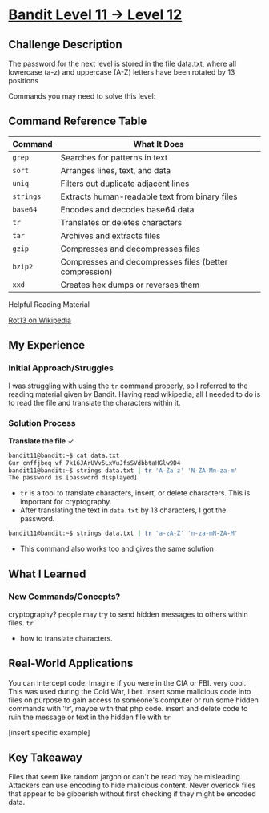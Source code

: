 # [Bandit Level 11 → Level 12](https://overthewire.org/wargames/bandit/bandit12.html)

## Challenge Description
The password for the next level is stored in the file data.txt, where all lowercase (a-z) and uppercase (A-Z) letters have been rotated by 13 positions

Commands you may need to solve this level:

## Command Reference Table
| Command | What It Does |
|---------|--------------|
| `grep` | Searches for patterns in text |
| `sort` | Arranges lines, text, and data |
| `uniq` | Filters out duplicate adjacent lines |
| `strings` | Extracts human-readable text from binary files |
| `base64` | Encodes and decodes base64 data |
| `tr` | Translates or deletes characters |
| `tar` | Archives and extracts files |
| `gzip` | Compresses and decompresses files |
| `bzip2` | Compresses and decompresses files (better compression) |
| `xxd` | Creates hex dumps or reverses them |

Helpful Reading Material

[Rot13 on Wikipedia](https://en.wikipedia.org/wiki/ROT13)

## My Experience

### Initial Approach/Struggles
I was struggling with using the `tr` command properly, so I referred to the reading material given by Bandit. Having read wikipedia, all I needed to do is to read the file and translate the characters within it.

### Solution Process
**Translate the file** ✓

```bash
bandit11@bandit:~$ cat data.txt
Gur cnffjbeq vf 7k16JArUVv5LxVuJfsSVdbbtaHGlw9D4
bandit11@bandit:~$ strings data.txt | tr 'A-Za-z' 'N-ZA-Mn-za-m'
The password is [password displayed]
```

- `tr` is a tool to translate characters, insert, or delete characters. This is important for cryptography.
- After translating the text in `data.txt` by 13 characters, I got the password.

```bash
bandit11@bandit:~$ strings data.txt | tr 'a-zA-Z' 'n-za-mN-ZA-M'
```

- This command also works too and gives the same solution

## What I Learned

### New Commands/Concepts?

cryptography? people may try to send hidden messages to others within files.
`tr`
- how to translate characters.

## Real-World Applications
You can intercept code. Imagine if you were in the CIA or FBI. very cool.
This was used during the Cold War, I bet.
insert some malicious code into files on purpose to gain access to someone's computer or run some hidden commands with 'tr', maybe with that php code.
insert and delete code to ruin the message or text in the hidden file with `tr`

[insert specific example]


## Key Takeaway
Files that seem like random jargon or can't be read may be misleading. Attackers can use encoding to hide malicious content. Never overlook files that appear to be gibberish without first checking if they might be encoded data.
